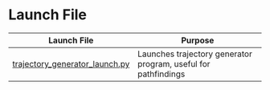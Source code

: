 # Launch File

| Launch File | Purpose               |
|-------------|-----------------------|
|[trajectory_generator_launch.py](trajectory_generator_launch)|Launches trajectory generator program, useful for pathfindings|
